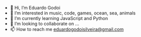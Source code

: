 - 👋 Hi, I’m Eduardo Godoi
- 👀 I’m interested in music, code, games, ocean, sea, animals 
- 🌱 I’m currently learning JavaScript and Python
- 💞️ I’m looking to collaborate on ...
- 📫 How to reach me eduardogodoisilveira@gmail.com

<!---
GodoiTheCreator/GodoiTheCreator is a ✨ special ✨ repository because its `README.md` (this file) appears on your GitHub profile.
You can click the Preview link to take a look at your changes.
--->
